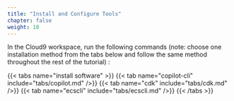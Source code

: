 ```yaml
---
title: "Install and Configure Tools"
chapter: false
weight: 10
---
```


In the Cloud9 workspace, run the following commands (note: choose one installation method from the tabs below and follow the same method throughout the rest of the tutorial) :

{{< tabs name="install software" >}}
{{< tab name="copilot-cli" include="tabs/copilot.md" />}}
{{< tab name="cdk" include="tabs/cdk.md" />}}
{{< tab name="ecscli" include="tabs/ecscli.md" />}}
{{< /tabs >}}


